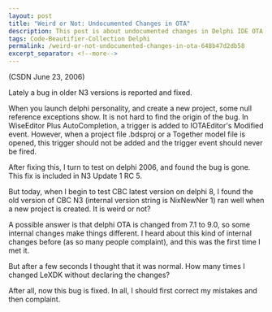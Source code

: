 ```yaml
---
layout: post
title: "Weird or Not: Undocumented Changes in OTA"
description: This post is about undocumented changes in Delphi IDE OTA.
tags: Code-Beautifier-Collection Delphi
permalink: /weird-or-not-undocumented-changes-in-ota-648b47d2db58
excerpt_separator: <!--more-->
---
```

(CSDN June 23, 2006)

Lately a bug in older N3 versions is reported and fixed.
<!--more-->

When you launch delphi personality, and create a new project, some null reference exceptions show. It is not hard to find the origin of the bug. In WiseEditor Plus AutoCompletion, a trigger is added to IOTAEditor's Modified event. However, when a project file .bdsproj or a Together model file is opened, this trigger should not be added and the trigger event should never be fired.

After fixing this, I turn to test on delphi 2006, and found the bug is gone. This fix is included in N3 Update 1 RC 5.

But today, when I begin to test CBC latest version on delphi 8, I found the old version of CBC N3 (internal version string is NixNewNer 1) ran well when a new project is created. It is weird or not?

A possible answer is that delphi OTA is changed from 7.1 to 9.0, so some internal changes make things different. I heard about this kind of internal changes before (as so many people complaint), and this was the first time I met it.

But after a few seconds I thought that it was normal. How many times I changed LeXDK without declaring the changes?

After all, now this bug is fixed. In all, I should first correct my mistakes and then complaint.
